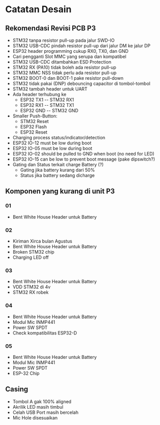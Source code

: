 # Catatan Desain

## Rekomendasi Revisi PCB P3
- STM32 tanpa resistor pull-up pada jalur SWD-IO
- STM32 USB-CDC pindah resistor pull-up dari jalur DM ke jalur DP
- ESP32 header programming cukup RX0, TX0, dan GND
- Cari pengganti Slot MMC yang serupa dan kompatibel
- STM32 USB-CDC ditambahkan ESD Protection
- STM32 RX (PA10) tidak boleh ada resistor pull-up
- STM32 MMC NSS tidak perlu ada resistor pull-up
- STM32 BOOT-0 dan BOOT-1 pake resistor pull-down
- STM32 tidak pakai (DNP) debouncing capacitor di tombol-tombol
- STM32 tambah header untuk UART
- Ada header terhubung ke
    + ESP32 TX1 -- STM32 RX1
    + ESP32 RX1 -- STM32 TX1
    + ESP32 GND -- STM32 GND
- Smaller Push-Button:
    + STM32 Reset
    + ESP32 Flash
    + ESP32 Reset
- Charging process status/indicator/detection
- ESP32 IO-12 must be low during boot
- ESP32 IO-05 must be low during boot
- ESP32 IO-02 should be pulled to GND when boot (no need for LED)
- ESP32 IO-15 can be low to prevent boot message (pake dipswitch?)
- Gating dan Status terkait charge Battery (?)
	+ Gating jika battery kurang dari 50%
	+ Status jika battery sedang dicharge

## Komponen yang kurang di unit P3

### 01
- Bent White House Header untuk Battery

### 02
- Kiriman Xirca bulan Agustus
- Bent White House Header untuk Battery
- Broken STM32 chip
- Charging LED off

### 03
- Bent White House Header untuk Battery
- VDD STM32 di 4v
- STM32 RX robek

### 04
- Bent White House Header untuk Battery
- Modul Mic INMP441
- Power SW SPDT
- Check kompatibilitas ESP32-D

### 05
- Bent White House Header untuk Battery
- Modul Mic INMP441
- Power SW SPDT
- ESP-32 Chip

## Casing
- Tombol A gak 100% aligned
- Akrilik LED masih timbul
- Celah USB Port masih bercelah
- Mic Hole disesuaikan
